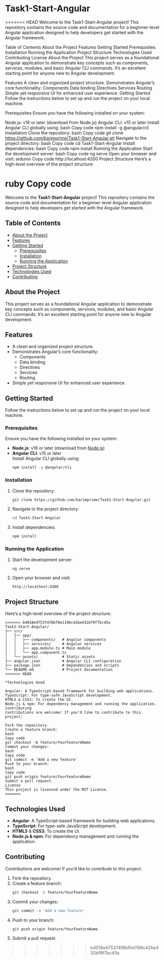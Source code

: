 # Task1-Start-Angular

<<<<<<< HEAD
Welcome to the Task1-Start-Angular project! This repository contains the source code and documentation for a beginner-level Angular application designed to help developers get started with the Angular framework.

Table of Contents
About the Project
Features
Getting Started
Prerequisites
Installation
Running the Application
Project Structure
Technologies Used
Contributing
License
About the Project
This project serves as a foundational Angular application to demonstrate key concepts such as components, services, modules, and basic Angular CLI commands. It’s an excellent starting point for anyone new to Angular development.

Features
A clean and organized project structure.
Demonstrates Angular’s core functionality:
Components
Data binding
Directives
Services
Routing
Simple yet responsive UI for enhanced user experience.
Getting Started
Follow the instructions below to set up and run the project on your local machine.

Prerequisites
Ensure you have the following installed on your system:

Node.js: v16 or later (download from Node.js)
Angular CLI: v15 or later
Install Angular CLI globally using:
bash
Copy code
npm install -g @angular/cli
Installation
Clone the repository:
bash
Copy code
git clone https://github.com/karimprime/Task1-Start-Angular.git
Navigate to the project directory:
bash
Copy code
cd Task1-Start-Angular
Install dependencies:
bash
Copy code
npm install
Running the Application
Start the development server:
bash
Copy code
ng serve
Open your browser and visit:
arduino
Copy code
http://localhost:4200
Project Structure
Here’s a high-level overview of the project structure:

ruby
Copy code
=======
Welcome to the **Task1-Start-Angular** project! This repository contains the source code and documentation for a beginner-level Angular application designed to help developers get started with the Angular framework.

## Table of Contents

- [About the Project](#about-the-project)
- [Features](#features)
- [Getting Started](#getting-started)
  - [Prerequisites](#prerequisites)
  - [Installation](#installation)
  - [Running the Application](#running-the-application)
- [Project Structure](#project-structure)
- [Technologies Used](#technologies-used)
- [Contributing](#contributing)

## About the Project

This project serves as a foundational Angular application to demonstrate key concepts such as components, services, modules, and basic Angular CLI commands. It’s an excellent starting point for anyone new to Angular development.

## Features

- A clean and organized project structure.
- Demonstrates Angular’s core functionality:
  - Components
  - Data binding
  - Directives
  - Services
  - Routing
- Simple yet responsive UI for enhanced user experience.

## Getting Started

Follow the instructions below to set up and run the project on your local machine.

### Prerequisites

Ensure you have the following installed on your system:

- **Node.js**: v16 or later (download from [Node.js](https://nodejs.org))
- **Angular CLI**: v15 or later  
  Install Angular CLI globally using:
  ```bash
  npm install -g @angular/cli
  ```

### Installation

1. Clone the repository:
   ```bash
   git clone https://github.com/karimprime/Task1-Start-Angular.git
   ```
2. Navigate to the project directory:
   ```bash
   cd Task1-Start-Angular
   ```
3. Install dependencies:
   ```bash
   npm install
   ```

### Running the Application

1. Start the development server:
   ```bash
   ng serve
   ```
2. Open your browser and visit:
   ```
   http://localhost:4200
   ```

## Project Structure

Here’s a high-level overview of the project structure:

```
>>>>>>> b4018e475374f8bf0e1198c42be432bf9f7bc45a
Task1-Start-Angular/
├── src/
│   ├── app/
│   │   ├── components/   # Angular components
│   │   ├── services/     # Angular services
│   │   ├── app.module.ts # Main module
│   │   └── app.component.ts
│   └── assets/           # Static assets
├── angular.json          # Angular CLI configuration
├── package.json          # Dependencies and scripts
└── README.md             # Project documentation
<<<<<<< HEAD

*Technologies Used

Angular: A TypeScript-based framework for building web applications.
TypeScript: For type-safe JavaScript development.
HTML5 & CSS3: To create the UI.
Node.js & npm: For dependency management and running the application.
Contributing
Contributions are welcome! If you’d like to contribute to this project:

Fork the repository.
Create a feature branch:
bash
Copy code
git checkout -b feature/YourFeatureName
Commit your changes:
bash
Copy code
git commit -m 'Add a new feature'
Push to your branch:
bash
Copy code
git push origin feature/YourFeatureName
Submit a pull request.
License
This project is licensed under the MIT License.
=======
```

## Technologies Used

- **Angular**: A TypeScript-based framework for building web applications.
- **TypeScript**: For type-safe JavaScript development.
- **HTML5** & **CSS3**: To create the UI.
- **Node.js & npm**: For dependency management and running the application.

## Contributing

Contributions are welcome! If you’d like to contribute to this project:

1. Fork the repository.
2. Create a feature branch:
   ```bash
   git checkout -b feature/YourFeatureName
   ```
3. Commit your changes:
   ```bash
   git commit -m 'Add a new feature'
   ```
4. Push to your branch:
   ```bash
   git push origin feature/YourFeatureName
   ```
5. Submit a pull request.
>>>>>>> b4018e475374f8bf0e1198c42be432bf9f7bc45a
